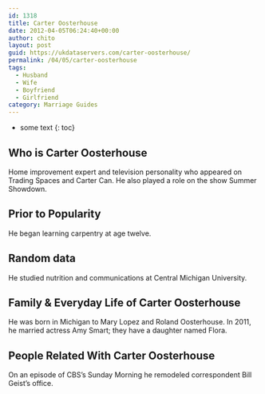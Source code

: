 ```yaml
---
id: 1318
title: Carter Oosterhouse
date: 2012-04-05T06:24:40+00:00
author: chito
layout: post
guid: https://ukdataservers.com/carter-oosterhouse/
permalink: /04/05/carter-oosterhouse
tags:
  - Husband
  - Wife
  - Boyfriend
  - Girlfriend
category: Marriage Guides
---
```


* some text
{: toc}


## Who is  Carter Oosterhouse
                  
                  
                  
Home improvement expert and television personality who appeared on Trading Spaces and Carter Can. He also played a role on the show Summer Showdown.
                  
                
                
                
## Prior to Popularity 
                  
                  
                  
He began learning carpentry at age twelve.
                  
                
                
                
## Random data 
                  
                  
                  
He studied nutrition and communications at Central Michigan University.
                  
                
                
                
## Family & Everyday Life of Carter Oosterhouse
                  
                  
                  
He was born in Michigan to Mary Lopez and Roland Oosterhouse. In 2011, he married actress Amy Smart; they have a daughter named Flora.
                  
                
                
                
## People Related With  Carter Oosterhouse
                  
                  
                  
On an episode of CBS&#8217;s Sunday Morning he remodeled correspondent Bill Geist&#8217;s office.
                  
                
              
            
          
          
          
    
    
  
